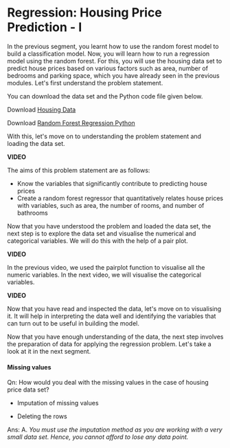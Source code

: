 # Regression: Housing Price Prediction - I

In the previous segment, you learnt how to use the random forest model to build a classification model. Now, you will learn how to run a regression model using the random forest. For this, you will use the housing data set to predict house prices based on various factors such as area, number of bedrooms and parking space, which you have already seen in the previous modules. Let's first understand the problem statement.

You can download the data set and the Python code file given below.

Download [Housing Data](Housing.csv)

Download [Random Forest Regression Python](RF_Housing_Case_Study.ipynb)

With this, let's move on to understanding the problem statement and loading the data set.

**VIDEO**

The aims of this problem statement are as follows:

-   Know the variables that significantly contribute to predicting house prices
-   Create a random forest regressor that quantitatively relates house prices with variables, such as area, the number of rooms, and number of bathrooms

Now that you have understood the problem and loaded the data set, the next step is to explore the data set and visualise the numerical and categorical variables. We will do this with the help of a pair plot.

**VIDEO**

In the previous video, we used the pairplot function to visualise all the numeric variables. In the next video, we will visualise the categorical variables.

**VIDEO**

Now that you have read and inspected the data, let's move on to visualising it. It will help in interpreting the data well and identifying the variables that can turn out to be useful in building the model.

Now that you have enough understanding of the data, the next step involves the preparation of data for applying the regression problem. Let's take a look at it in the next segment.

#### Missing values

Qn: How would you deal with the missing values in the case of housing price data set?

- Imputation of missing values

- Deleting the rows

Ans: A. *You must use the imputation method as you are working with a very small data set. Hence, you cannot afford to lose any data point.*